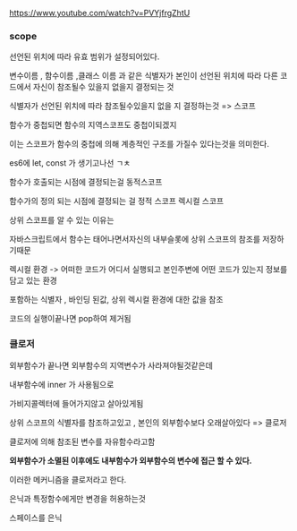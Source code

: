 https://www.youtube.com/watch?v=PVYjfrgZhtU

### scope

선언된 위치에 따라 유효 범위가 설정되어있다.

변수이름 , 함수이름 ,클래스 이름 과 같은 식별자가 본인이 선언된 위치에 따라 다른 코드에서 자신이 참조될수 있을지 없을지 결정되는 것

식별자가 선언된 위치에 따라 참조될수있을지 없을 지 결정하는것 => 스코프

함수가 중첩되면 함수의 지역스코프도 중첩이되겠지

이는 스코프가 함수의 중첩에 의해 계층적인 구조를 가질수 있다는것을 의미한다.

es6에 let, const 가 생기고나선 ㄱㅊ

함수가 호출되는 시점에 결정되는걸 동적스코프

함수가의 정의 되는 시점에 결정되는 걸 정적 스코프 렉시컬 스코프

상위 스코프를 알 수 있는 이유는

자바스크립트에서 함수는 태어나면서자신의 내부슬롯에 상위 스코프의
참조를 저장하기때문

렉시컬 환경 -> 어떠한 코드가 어디서 실행되고 본인주변에 어떤 코드가
있는지 정보를 담고 있는 환경

포함하는 식별자 , 바인딩 된값, 상위 렉시컬 환경에 대한 값을 참조

코드의 실행이끝나면 pop하여 제거됨

### 클로저

외부함수가 끝나면 외부함수의
지역변수가 사라져야될것같은데

내부함수에 inner 가 사용됨으로

가비지콜렉터에 들어가지않고 살아있게됨

상위 스코프의 식별자를 참조하고있고 , 본인의 외부함수보다 오래살아있다 => 클로저

클로저에 의해 참조된 변수를 자유함수라고함

**외부함수가 소멸된 이후에도 내부함수가 외부함수의 변수에 접근 할 수 있다.**

이러한 메커니즘을 클로저라고 한다.

은닉과 특정함수에게만 변경을 허용하는것

스페이스를 은닉
